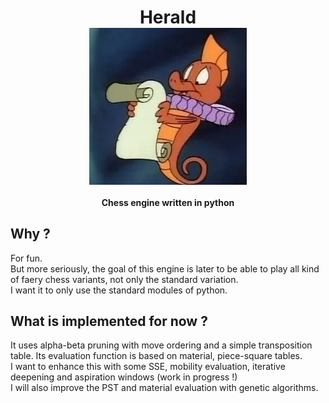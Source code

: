 <h1 align="center">
Herald
<br/>
<img align="center" src="herald.webp">
</h1>
<h4 align="center">Chess engine written in python</h4>

## Why ?

For fun.  
But more seriously, the goal of this engine is later to be able to play all kind of faery chess variants, not only the standard variation.  
I want it to only use the standard modules of python.

## What is implemented for now ?

It uses alpha-beta pruning with move ordering and a simple transposition table. Its evaluation function is based on material, piece-square tables.  
I want to enhance this with some SSE, mobility evaluation, iterative deepening and aspiration windows (work in progress !)  
I will also improve the PST and material evaluation with genetic algorithms.

